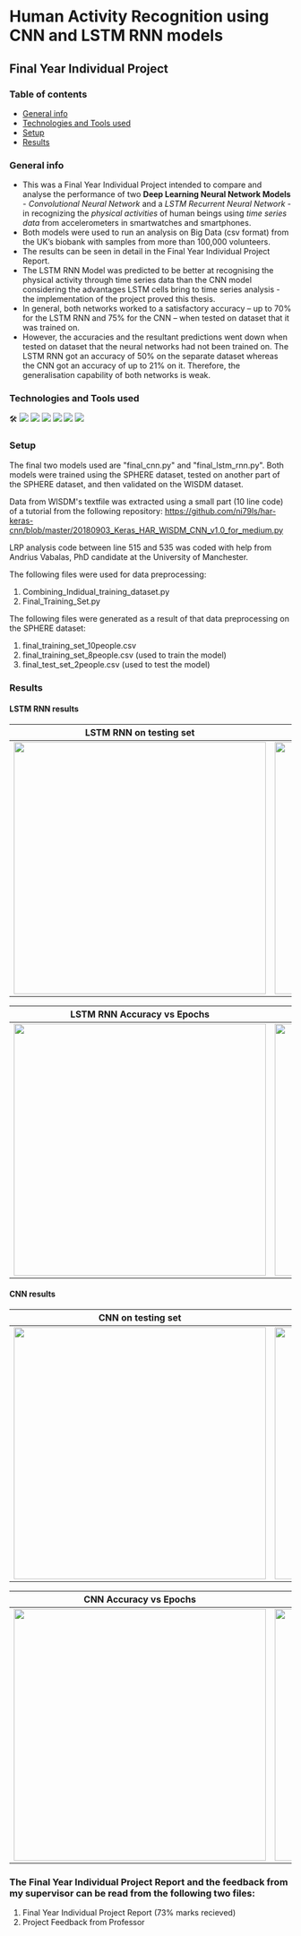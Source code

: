 # Human Activity Recognition using CNN and LSTM RNN models
## Final Year Individual Project
### Table of contents
* [General info](#general-info)
* [Technologies and Tools used](#technologies-and-tools-used)
* [Setup](#setup)
* [Results](#results)


### General info
* This was a Final Year Individual Project intended to compare and analyse the performance of two **Deep Learning Neural Network Models** - *Convolutional Neural Network* and a *LSTM Recurrent Neural Network* - in recognizing the *physical activities* of human beings using *time series data* from accelerometers in smartwatches and smartphones. 
* Both models were used to run an analysis on Big Data (csv format) from the UK’s biobank with samples from more than 100,000 volunteers.
* The results can be seen in detail in the Final Year Individual Project Report.
* The LSTM RNN Model was predicted to be better at recognising the physical activity through time series data than the CNN model considering the advantages LSTM cells bring to time series analysis - the implementation of the project proved this thesis.
* In general, both networks worked to a satisfactory accuracy – up to 70% for the LSTM RNN and 75% for the CNN – when tested on dataset that it was trained on.
* However, the accuracies and the resultant predictions went down when tested on dataset that the neural networks had not been trained on. The LSTM RNN got an accuracy of 50% on the separate dataset whereas the CNN got an accuracy of up to 21% on it. Therefore, the generalisation capability of both networks is weak. 

### Technologies and Tools used 
&#x1f6e0;
![](https://img.shields.io/badge/Python-3.6-informational?style=flat&logo=<LOGO_NAME>&logoColor=white&color=2bbc8a)
![](https://img.shields.io/badge/TensorFlow-2.0-informational?style=flat&logo=<LOGO_NAME>&logoColor=white&color=2bbc8a)
![](https://img.shields.io/badge/Keras-2.3.0-informational?style=flat&logo=<LOGO_NAME>&logoColor=white&color=2bbc8a)
![](https://img.shields.io/badge/GoogleCloudPlatform-VirtualMachines-informational?style=flat&logo=<LOGO_NAME>&logoColor=white&color=2bbc8a)
![](https://img.shields.io/badge/Spyder-4.1-informational?style=flat&logo=<LOGO_NAME>&logoColor=white&color=2bbc8a)
![](https://img.shields.io/badge/Jupyter--informational?style=flat&logo=<LOGO_NAME>&logoColor=white&color=2bbc8a)

### Setup
The final two models used are "final_cnn.py" and "final_lstm_rnn.py". 
Both models were trained using the SPHERE dataset, tested on another part of the SPHERE dataset, and then validated on the WISDM dataset. 

Data from WISDM's textfile was extracted using a small part (10 line code) of a tutorial from the following repository:
https://github.com/ni79ls/har-keras-cnn/blob/master/20180903_Keras_HAR_WISDM_CNN_v1.0_for_medium.py

LRP analysis code between line 515 and 535 was coded with help from Andrius Vabalas, PhD candidate at the University of Manchester. 

The following files were used for data preprocessing:
  1. Combining_Indidual_training_dataset.py
  2. Final_Training_Set.py
 
The following files were generated as a result of that data preprocessing on the SPHERE dataset:
  1. final_training_set_10people.csv
  2. final_training_set_8people.csv (used to train the model)
  3. final_test_set_2people.csv (used to test the model)

### Results

#### LSTM RNN results
LSTM RNN on testing set             |  LSTM RNN on validation set
:-------------------------:|:-------------------------:
<img src="images/LSTM%20RNN%20CM%20on%20testing%20set.png" width="450" >  |   <img src="images/LSTM%20RNN%20CM%20on%20validation%20set.png" width="450" >

LSTM RNN Accuracy vs Epochs             |  LSTM RNN Model Loss with Epochs
:-------------------------:|:-------------------------:
<img src="images/LSTM%20RNN%20Accuracy%20vs%20Epochs.png" width="450" >   |   <img src="images/LSTM%20RNN%20model%20loss.png" width="450" >





#### CNN results
CNN on testing set             |  CNN on validation set
:-------------------------:|:-------------------------:
<img src="images/CNN%20CM%20on%20testing%20set.png" width="450">  |   <img src="images/CNN%20CM%20on%20validation%20set.png" width="450">

CNN Accuracy vs Epochs             |  CNN Model Loss with Epochs
:-------------------------:|:-------------------------:
<img src="images/CNN%20model%20accuracy%20vs%20epochs.png" width="450">  |   <img src="images/CNN%20model%20loss%20vs%20epochs.png" width="450">


### The Final Year Individual Project Report and the feedback from my supervisor can be read from the following two files:
  1. Final Year Individual Project Report (73% marks recieved)
  2. Project Feedback from Professor
